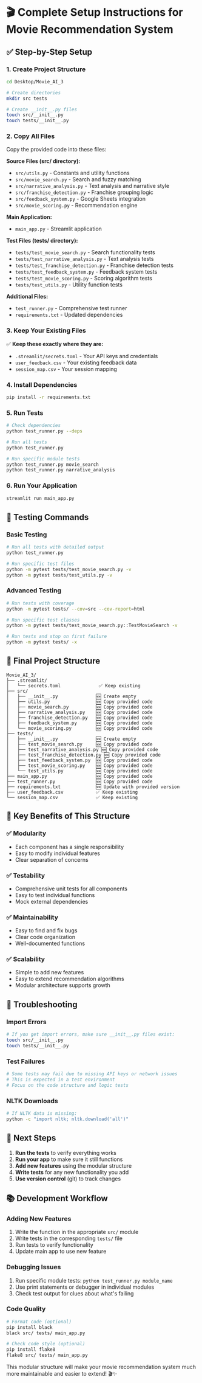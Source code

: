 # 🎬 Complete Setup Instructions for Movie Recommendation System

## ✅ Step-by-Step Setup

### 1. Create Project Structure
```bash
cd Desktop/Movie_AI_3

# Create directories
mkdir src tests

# Create __init__.py files
touch src/__init__.py
touch tests/__init__.py
```

### 2. Copy All Files

Copy the provided code into these files:

**Source Files (src/ directory):**
- `src/utils.py` - Constants and utility functions
- `src/movie_search.py` - Search and fuzzy matching
- `src/narrative_analysis.py` - Text analysis and narrative style
- `src/franchise_detection.py` - Franchise grouping logic
- `src/feedback_system.py` - Google Sheets integration
- `src/movie_scoring.py` - Recommendation engine

**Main Application:**
- `main_app.py` - Streamlit application

**Test Files (tests/ directory):**
- `tests/test_movie_search.py` - Search functionality tests
- `tests/test_narrative_analysis.py` - Text analysis tests
- `tests/test_franchise_detection.py` - Franchise detection tests
- `tests/test_feedback_system.py` - Feedback system tests
- `tests/test_movie_scoring.py` - Scoring algorithm tests
- `tests/test_utils.py` - Utility function tests

**Additional Files:**
- `test_runner.py` - Comprehensive test runner
- `requirements.txt` - Updated dependencies

### 3. Keep Your Existing Files
✅ **Keep these exactly where they are:**
- `.streamlit/secrets.toml` - Your API keys and credentials
- `user_feedback.csv` - Your existing feedback data
- `session_map.csv` - Your session mapping

### 4. Install Dependencies
```bash
pip install -r requirements.txt
```

### 5. Run Tests
```bash
# Check dependencies
python test_runner.py --deps

# Run all tests
python test_runner.py

# Run specific module tests
python test_runner.py movie_search
python test_runner.py narrative_analysis
```

### 6. Run Your Application
```bash
streamlit run main_app.py
```

## 🧪 Testing Commands

### Basic Testing
```bash
# Run all tests with detailed output
python test_runner.py

# Run specific test files
python -m pytest tests/test_movie_search.py -v
python -m pytest tests/test_utils.py -v
```

### Advanced Testing
```bash
# Run tests with coverage
python -m pytest tests/ --cov=src --cov-report=html

# Run specific test classes
python -m pytest tests/test_movie_search.py::TestMovieSearch -v

# Run tests and stop on first failure
python -m pytest tests/ -x
```

## 📁 Final Project Structure

```
Movie_AI_3/
├── .streamlit/
│   └── secrets.toml              ✅ Keep existing
├── src/
│   ├── __init__.py              🆕 Create empty
│   ├── utils.py                 🆕 Copy provided code
│   ├── movie_search.py          🆕 Copy provided code
│   ├── narrative_analysis.py    🆕 Copy provided code
│   ├── franchise_detection.py   🆕 Copy provided code
│   ├── feedback_system.py       🆕 Copy provided code
│   └── movie_scoring.py         🆕 Copy provided code
├── tests/
│   ├── __init__.py              🆕 Create empty
│   ├── test_movie_search.py     🆕 Copy provided code
│   ├── test_narrative_analysis.py 🆕 Copy provided code
│   ├── test_franchise_detection.py 🆕 Copy provided code
│   ├── test_feedback_system.py  🆕 Copy provided code
│   ├── test_movie_scoring.py    🆕 Copy provided code
│   └── test_utils.py            🆕 Copy provided code
├── main_app.py                  🆕 Copy provided code
├── test_runner.py               🆕 Copy provided code
├── requirements.txt             🆕 Update with provided version
├── user_feedback.csv            ✅ Keep existing
└── session_map.csv              ✅ Keep existing
```

## 🎯 Key Benefits of This Structure

### ✅ **Modularity**
- Each component has a single responsibility
- Easy to modify individual features
- Clear separation of concerns

### ✅ **Testability** 
- Comprehensive unit tests for all components
- Easy to test individual functions
- Mock external dependencies

### ✅ **Maintainability**
- Easy to find and fix bugs
- Clear code organization
- Well-documented functions

### ✅ **Scalability**
- Simple to add new features
- Easy to extend recommendation algorithms
- Modular architecture supports growth

## 🔧 Troubleshooting

### Import Errors
```bash
# If you get import errors, make sure __init__.py files exist:
touch src/__init__.py
touch tests/__init__.py
```

### Test Failures
```bash
# Some tests may fail due to missing API keys or network issues
# This is expected in a test environment
# Focus on the code structure and logic tests
```

### NLTK Downloads
```bash
# If NLTK data is missing:
python -c "import nltk; nltk.download('all')"
```

## 🚀 Next Steps

1. **Run the tests** to verify everything works
2. **Run your app** to make sure it still functions
3. **Add new features** using the modular structure
4. **Write tests** for any new functionality you add
5. **Use version control** (git) to track changes

## 📚 Development Workflow

### Adding New Features
1. Write the function in the appropriate `src/` module
2. Write tests in the corresponding `tests/` file
3. Run tests to verify functionality
4. Update main app to use new feature

### Debugging Issues
1. Run specific module tests: `python test_runner.py module_name`
2. Use print statements or debugger in individual modules
3. Check test output for clues about what's failing

### Code Quality
```bash
# Format code (optional)
pip install black
black src/ tests/ main_app.py

# Check code style (optional)  
pip install flake8
flake8 src/ tests/ main_app.py
```

This modular structure will make your movie recommendation system much more maintainable and easier to extend! 🎬✨